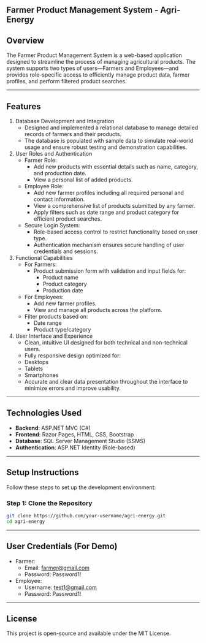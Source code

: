 ## Farmer Product Management System - Agri-Energy

 ## Overview

The Farmer Product Management System is a web-based application designed to streamline the process of managing agricultural products. The system supports two types of users—Farmers and Employees—and provides role-specific access to efficiently manage product data, farmer profiles, and perform filtered product searches.

-------------------------------------------------------------------------------------------------------------------------------------------

## Features

1. Database Development and Integration
    - Designed and implemented a relational database to manage detailed records of farmers and their products.
    - The database is populated with sample data to simulate real-world usage and ensure robust testing and demonstration capabilities.
2. User Roles and Authentication
    - Farmer Role:
      - Add new products with essential details such as name, category, and production date.
      - View a personal list of added products.
    - Employee Role:
      - Add new farmer profiles including all required personal and contact information.
      - View a comprehensive list of products submitted by any farmer.
      - Apply filters such as date range and product category for efficient product searches.
    - Secure Login System:
      - Role-based access control to restrict functionality based on user type.
      - Authentication mechanism ensures secure handling of user credentials and sessions.
3. Functional Capabilities
    - For Farmers:
      - Product submission form with validation and input fields for:
        - Product name
        - Product category
        - Production date
    - For Employees:
       - Add new farmer profiles.
       - View and manage all products across the platform.
    - Filter products based on:
       - Date range
       - Product type/category
5. User Interface and Experience
     - Clean, intuitive UI designed for both technical and non-technical users.
     - Fully responsive design optimized for:
      - Desktops
      - Tablets
      - Smartphones
     - Accurate and clear data presentation throughout the interface to minimize errors and improve usability.

-------------------------------------------------------------------------------------------------------------------------------------------

## Technologies Used

- **Backend**: ASP.NET MVC (C#)
- **Frontend**: Razor Pages, HTML, CSS, Bootstrap
- **Database**: SQL Server Management Studio (SSMS)
- **Authentication**: ASP.NET Identity (Role-based)

-------------------------------------------------------------------------------------------------------------------------------------------

## Setup Instructions

Follow these steps to set up the development environment:

### Step 1: Clone the Repository

```bash
git clone https://github.com/your-username/agri-energy.git
cd agri-energy
```

-------------------------------------------------------------------------------------------------------------------------------------------

## User Credentials (For Demo)

- Farmer:
  - Email: farmer@gmail.com
  - Password: Password1!
- Employee:
  - Username: test1@gmail.com
  - Password:  Password1!

-------------------------------------------------------------------------------------------------------------------------------------------


## License

This project is open-source and available under the MIT License.

